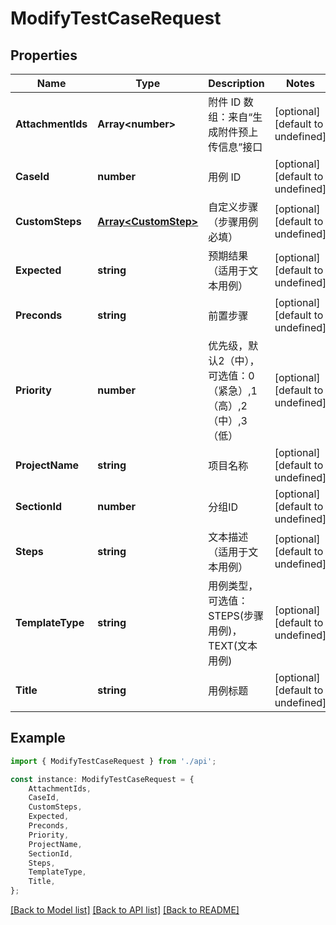 # ModifyTestCaseRequest


## Properties

Name | Type | Description | Notes
------------ | ------------- | ------------- | -------------
**AttachmentIds** | **Array&lt;number&gt;** | 附件 ID 数组：来自“生成附件预上传信息”接口 | [optional] [default to undefined]
**CaseId** | **number** | 用例 ID | [optional] [default to undefined]
**CustomSteps** | [**Array&lt;CustomStep&gt;**](CustomStep.md) | 自定义步骤（步骤用例必填） | [optional] [default to undefined]
**Expected** | **string** | 预期结果（适用于文本用例） | [optional] [default to undefined]
**Preconds** | **string** | 前置步骤 | [optional] [default to undefined]
**Priority** | **number** | 优先级，默认2（中），可选值：0（紧急）,1（高）,2（中）,3（低） | [optional] [default to undefined]
**ProjectName** | **string** | 项目名称 | [optional] [default to undefined]
**SectionId** | **number** | 分组ID | [optional] [default to undefined]
**Steps** | **string** | 文本描述（适用于文本用例） | [optional] [default to undefined]
**TemplateType** | **string** | 用例类型，可选值：STEPS(步骤用例)，TEXT(文本用例) | [optional] [default to undefined]
**Title** | **string** | 用例标题 | [optional] [default to undefined]

## Example

```typescript
import { ModifyTestCaseRequest } from './api';

const instance: ModifyTestCaseRequest = {
    AttachmentIds,
    CaseId,
    CustomSteps,
    Expected,
    Preconds,
    Priority,
    ProjectName,
    SectionId,
    Steps,
    TemplateType,
    Title,
};
```

[[Back to Model list]](../README.md#documentation-for-models) [[Back to API list]](../README.md#documentation-for-api-endpoints) [[Back to README]](../README.md)

